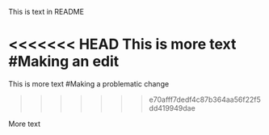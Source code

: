 This is text in  README


<<<<<<< HEAD
This is more text #Making an edit
=======
This is more text #Making a problematic change
>>>>>>> e70afff7dedf4c87b364aa56f22f5dd419949dae



More text
